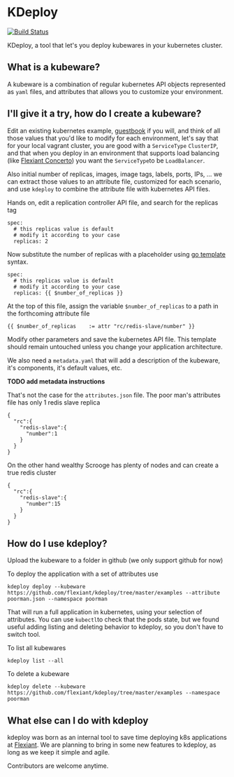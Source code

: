 KDeploy
=======
[![Build Status](https://drone.io/github.com/flexiant/kdeploy/status.png)](https://drone.io/github.com/flexiant/kdeploy/latest)

KDeploy, a tool that let's you deploy kubewares in your kubernetes cluster.

What is a kubeware?
-------------------

A kubeware is a combination of regular kubernetes API objects represented as `yaml` files, and attributes that allows you to customize your environment.

I'll give it a try, how do I create a kubeware?
-----------------------------------------------

Edit an existing kubernetes example, [guestbook](https://github.com/kubernetes/kubernetes/tree/master/examples/guestbook) if you will, and think of all those values that you'd like to modify for each environment, let's say that for your local vagrant cluster, you are good with a `ServiceType` `ClusterIP`, and that when you deploy in an environment that supports load balancing (like [Flexiant Concerto](https://start.concerto.io)) you want the `ServiceType`to be `LoadBalancer`.

Also initial number of replicas, images, image tags, labels, ports, IPs, ... we can extract those values to an attribute  file, customized for each scenario, and use `kdeploy` to combine the attribute file with kubernetes API files.

Hands on, edit a replication controller API file, and search for the replicas tag
```
spec:
  # this replicas value is default
  # modify it according to your case
  replicas: 2
```

Now substitute the number of replicas with a placeholder using [go template](https://golang.org/pkg/text/template/) syntax.
```
spec:
  # this replicas value is default
  # modify it according to your case
  replicas: {{ $number_of_replicas }}
```

At the top of this file, assign the variable `$number_of_replicas` to a path in the forthcoming attribute file
```
{{ $number_of_replicas    := attr "rc/redis-slave/number" }}
```

Modify other parameters and save the kubernetes API file. This template should remain untouched unless you change your application architecture.

We also need a `metadata.yaml` that will add a description of the kubeware, it's components, it's default values, etc.

**TODO add metadata instructions**

That's not the case for the `attributes.json` file. The poor man's attributes file has only 1 redis slave replica
```
{
  "rc":{
    "redis-slave":{
      "number":1
    }
  }
}
```
On the other hand wealthy Scrooge has plenty of nodes and can create a true redis cluster
```
{
  "rc":{
    "redis-slave":{
      "number":15
    }
  }
}
```

How do I use kdeploy?
---------------------
Upload the kubeware to a folder in github (we only support github for now)

To deploy the application with a set of attributes use
```
kdeploy deploy --kubeware https://github.com/flexiant/kdeploy/tree/master/examples --attribute poorman.json --namespace poorman
```

That will run a full application in kubernetes, using your selection of attributes.
You can use `kubectl`to check that the pods state, but we found useful adding listing and deleting behavior to kdeploy, so you don't have to switch tool.

To list all kubewares
```
kdeploy list --all
```

To delete a kubeware
```
kdeploy delete --kubeware https://github.com/flexiant/kdeploy/tree/master/examples --namespace poorman
```

What else can I do with kdeploy
-------------------------------
kdeploy was born as an internal tool to save time deploying k8s applications at [Flexiant](http://www.flexiant.com). We are planning to bring in some new features to kdeploy, as long as we keep it simple and agile.

Contributors are welcome anytime.
